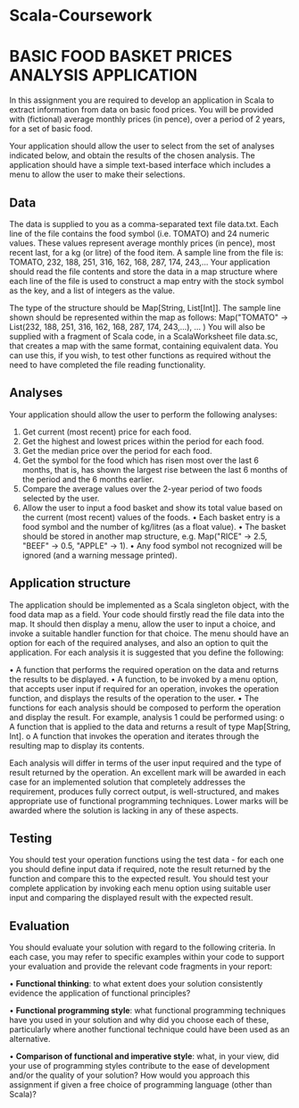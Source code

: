 # Scala-Coursework
 
# BASIC FOOD BASKET PRICES ANALYSIS APPLICATION

In this assignment you are required to develop an application in Scala to extract information from
data on basic food prices. You will be provided with (fictional) average monthly prices (in pence),
over a period of 2 years, for a set of basic food.

Your application should allow the user to select from the set of analyses indicated below, and obtain
the results of the chosen analysis. The application should have a simple text-based interface which
includes a menu to allow the user to make their selections.

## Data

The data is supplied to you as a comma-separated text file data.txt. Each line of the file contains the
food symbol (i.e. TOMATO) and 24 numeric values. These values represent average monthly prices
(in pence), most recent last, for a kg (or litre) of the food item. A sample line from the file is:
TOMATO, 232, 188, 251, 316, 162, 168, 287, 174, 243,…
Your application should read the file contents and store the data in a map structure where each line
of the file is used to construct a map entry with the stock symbol as the key, and a list of integers as
the value. 

The type of the structure should be Map[String, List[Int]]. The sample line shown
should be represented within the map as follows:
Map("TOMATO" -> List(232, 188, 251, 316, 162, 168, 287, 174, 243,…),
… )
You will also be supplied with a fragment of Scala code, in a ScalaWorksheet file data.sc, that
creates a map with the same format, containing equivalent data. You can use this, if you wish, to test
other functions as required without the need to have completed the file reading functionality.

## Analyses

Your application should allow the user to perform the following analyses:
1. Get current (most recent) price for each food.
2. Get the highest and lowest prices within the period for each food.
3. Get the median price over the period for each food.
4. Get the symbol for the food which has risen most over the last 6 months, that is, has shown
the largest rise between the last 6 months of the period and the 6 months earlier.
5. Compare the average values over the 2-year period of two foods selected by the user.
6. Allow the user to input a food basket and show its total value based on the current (most
recent) values of the foods.
• Each basket entry is a food symbol and the number of kg/litres (as a float value).
• The basket should be stored in another map structure, e.g. Map("RICE" -> 2.5,
"BEEF" -> 0.5, "APPLE" -> 1).
• Any food symbol not recognized will be ignored (and a warning message printed).

## Application structure

The application should be implemented as a Scala singleton object, with the food data map as a
field. Your code should firstly read the file data into the map. It should then display a menu, allow
the user to input a choice, and invoke a suitable handler function for that choice. The menu should
have an option for each of the required analyses, and also an option to quit the application.
For each analysis it is suggested that you define the following:

• A function that performs the required operation on the data and returns the results to be
displayed.
• A function, to be invoked by a menu option, that accepts user input if required for an
operation, invokes the operation function, and displays the results of the operation to the
user.
• The functions for each analysis should be composed to perform the operation and display
the result. For example, analysis 1 could be performed using:
o A function that is applied to the data and returns a result of type Map[String, Int].
o A function that invokes the operation and iterates through the resulting map to
display its contents.

Each analysis will differ in terms of the user input required and the type of result returned by the
operation.
An excellent mark will be awarded in each case for an implemented solution that completely
addresses the requirement, produces fully correct output, is well-structured, and makes appropriate
use of functional programming techniques. Lower marks will be awarded where the solution is
lacking in any of these aspects.

## Testing

You should test your operation functions using the test data - for each one you should define input
data if required, note the result returned by the function and compare this to the expected result.
You should test your complete application by invoking each menu option using suitable user input
and comparing the displayed result with the expected result.

## Evaluation

You should evaluate your solution with regard to the following criteria. In each case, you may refer
to specific examples within your code to support your evaluation and provide the relevant code
fragments in your report:

• **Functional thinking**: to what extent does your solution consistently evidence the application
of functional principles?

• **Functional programming style**: what functional programming techniques have you used in
your solution and why did you choose each of these, particularly where another functional
technique could have been used as an alternative.

• **Comparison of functional and imperative style**: what, in your view, did your use of
programming styles contribute to the ease of development and/or the quality of your
solution? How would you approach this assignment if given a free choice of programming
language (other than Scala)?
